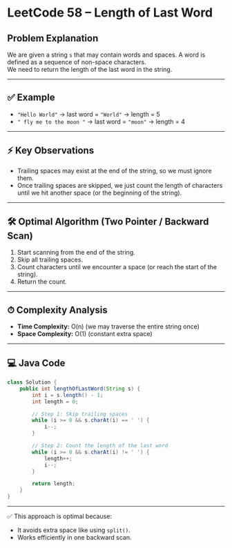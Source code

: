 # LeetCode 58 – Length of Last Word

## Problem Explanation

We are given a string `s` that may contain words and spaces. A word is defined as a sequence of non-space characters.  
We need to return the length of the last word in the string.

---

## ✅ Example

- `"Hello World"` → last word = `"World"` → length = 5
- `" fly me to the moon "` → last word = `"moon"` → length = 4

---

## ⚡ Key Observations

- Trailing spaces may exist at the end of the string, so we must ignore them.
- Once trailing spaces are skipped, we just count the length of characters until we hit another space (or the beginning of the string).

---

## 🛠️ Optimal Algorithm (Two Pointer / Backward Scan)

1. Start scanning from the end of the string.
2. Skip all trailing spaces.
3. Count characters until we encounter a space (or reach the start of the string).
4. Return the count.

---

## ⏱ Complexity Analysis

- **Time Complexity:** O(n) (we may traverse the entire string once)
- **Space Complexity:** O(1) (constant extra space)

---

## 💻 Java Code

```java
class Solution {
    public int lengthOfLastWord(String s) {
        int i = s.length() - 1;
        int length = 0;

        // Step 1: Skip trailing spaces
        while (i >= 0 && s.charAt(i) == ' ') {
            i--;
        }

        // Step 2: Count the length of the last word
        while (i >= 0 && s.charAt(i) != ' ') {
            length++;
            i--;
        }

        return length;
    }
}
```

---

✅ This approach is optimal because:
- It avoids extra space like using `split()`.
- Works efficiently in one backward scan.
